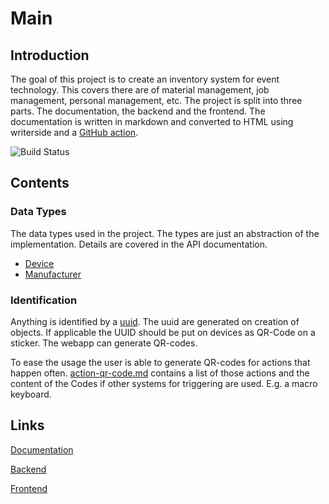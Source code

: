 # Main

## Introduction

The goal of this project is to create an inventory system for event 
technology. This covers there are of material management, job management, 
personal management, etc.
The project is split into three parts. The documentation, the backend and 
the frontend. The documentation is written in markdown and converted to HTML 
using writerside and a [GitHub action][action-link].

![Build Status][action-badge]

[//]: # (Todo: add badges for other repos)

## Contents

### Data Types

The data types used in the project. The types are just an abstraction of the
implementation. Details are covered in the API documentation.

- [Device](device.md)
- [Manufacturer](manufacturer.md)

### Identification

Anything is identified by a [uuid](https://en.wikipedia.org/wiki/Universally_unique_identifier). 
The uuid are generated on creation of objects. If applicable the UUID should 
be put on devices as QR-Code on a sticker. The webapp can generate QR-codes.

To ease the usage the user is able to generate QR-codes for actions that 
happen often. [action-qr-code.md](action-qr-code.topic) contains a list of 
those actions and the content of the Codes if other systems for triggering 
are used. E.g. a macro keyboard.


## Links

[Documentation](https://github.com/AnEventTechInventory/Documentation)

[Backend](https://github.com/AnEventTechInventory/Backend)

[Frontend](https://github.com/AnEventTechInventory/Frontend)

[action-link]: https://github.com/AnEventTechInventory/Documentation/blob/main/.github/workflows/build.yml
[action-badge]: https://github.com/AnEventTechInventory/Documentation/actions/workflows/build.yml/badge.svg
